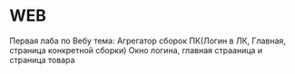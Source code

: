 # WEB
Первая лаба по Вебу
тема: Агрегатор сборок ПК(Логин в ЛК, Главная, страница конкретной сборки)
Окно логина, главная страаница и страница товара
